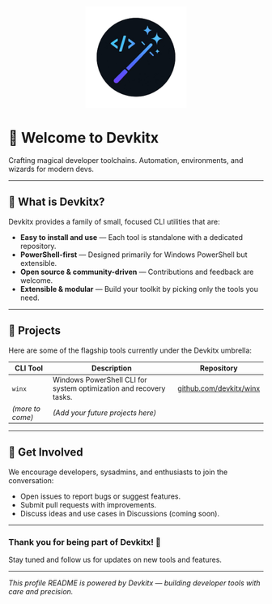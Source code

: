 <!-- #host-reference -->
<!-- markdownlint-disable-next-line -->
<p align='center'>
  <!-- markdownlint-disable-next-line -->
  <img src='..//logo.png' alt='logo' width='200' height='200' />
</p>

# 👋 Welcome to Devkitx

Crafting magical developer toolchains. Automation, environments, and wizards for modern devs.

---

## 🔧 What is Devkitx?

Devkitx provides a family of small, focused CLI utilities that are:

- **Easy to install and use** — Each tool is standalone with a dedicated repository.
- **PowerShell-first** — Designed primarily for Windows PowerShell but extensible.
- **Open source & community-driven** — Contributions and feedback are welcome.
- **Extensible & modular** — Build your toolkit by picking only the tools you need.

---

## 🚀 Projects

Here are some of the flagship tools currently under the Devkitx umbrella:

| CLI Tool         | Description                                                        | Repository                                                 |
| ---------------- | ------------------------------------------------------------------ | ---------------------------------------------------------- |
| `winx`           | Windows PowerShell CLI for system optimization and recovery tasks. | [github.com/devkitx/winx](https://github.com/devkitx/winx) |
| _(more to come)_ | _(Add your future projects here)_                                  |                                                            |

---

## 🤝 Get Involved

We encourage developers, sysadmins, and enthusiasts to join the conversation:

- Open issues to report bugs or suggest features.
- Submit pull requests with improvements.
- Discuss ideas and use cases in Discussions (coming soon).

---

### Thank you for being part of Devkitx! 🙌

Stay tuned and follow us for updates on new tools and features.

---

_This profile README is powered by Devkitx — building developer tools with care and precision._
